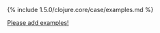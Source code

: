 {% include 1.5.0/clojure.core/case/examples.md %}

[Please add examples!](https://github.com/arrdem/grimoire/edit/master/_includes/1.6.0/clojure.core/case/examples.md)
